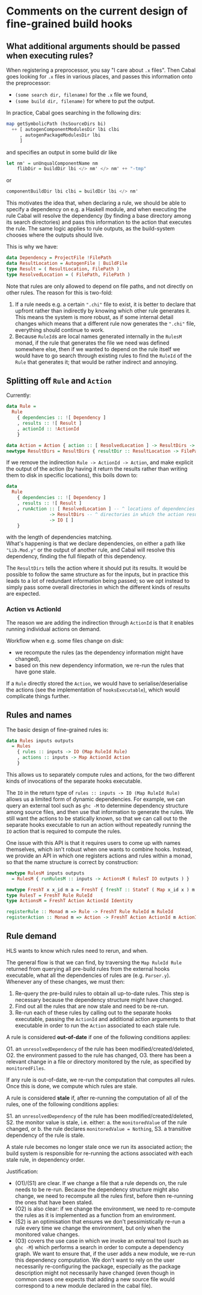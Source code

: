 
# Comments on the current design of fine-grained build hooks

## What additional arguments should be passed when executing rules?

When registering a preprocessor, you say "I care about `.x` files".
Then Cabal goes looking for `.x` files in various places, and passes
this information onto the preprocessor:
  - `(some search dir, filename)` for the `.x` file we found,
  - `(some build dir, filename)` for where to put the output.

In practice, Cabal goes searching in the following dirs:

```haskell
map getSymbolicPath (hsSourceDirs bi)
  ++ [ autogenComponentModulesDir lbi clbi
     , autogenPackageModulesDir lbi
     ]
```

and specifies an output in some build dir like

```haskell
let nm' = unUnqualComponentName nm
    flibDir = buildDir lbi </> nm' </> nm' ++ "-tmp"
```

or

```haskell
componentBuildDir lbi clbi = buildDir lbi </> nm'
```

This motivates the idea that, when declaring a rule, we should be able to
specify a dependency on e.g. a Haskell module, and when executing the rule
Cabal will resolve the dependency (by finding a base directory among its
search directories) and pass this information to the action that executes
the rule. The same logic applies to rule outputs, as the build-system chooses
where the outputs should live.

This is why we have:

```haskell
data Dependency = ProjectFile !FilePath
data ResultLocation = AutogenFile | BuildFile
type Result = ( ResultLocation, FilePath )
type ResolvedLocation = ( FilePath, FilePath )
```

Note that rules are only allowed to depend on file paths, and not directly on
other rules. The reason for this is two-fold:

  1. If a rule needs e.g. a certain `".chi"` file to exist, it is
     better to declare that upfront rather than indirectly by
     knowing which other rule generates it.
     This means the system is more robust, as if some internal detail changes
     which means that a different rule now generates the `".chi"` file,
     everything should continue to work.
  2. Because `RuleId`s are local names generated internally in the
     `RulesM` monad, if the rule that generates the file we need
     was defined somewhere else, then if we wanted to depend on the rule itself
     we would have to go search through existing rules to find the `RuleId` of
     the `Rule` that generates it; that would be rather indirect and annoying.

## Splitting off `Rule` and `Action`

Currently:

```haskell
data Rule =
  Rule
    { dependencies :: ![ Dependency ]
    , results :: ![ Result ]
    , actionId :: !ActionId
    }

data Action = Action { action :: [ ResolvedLocation ] -> ResultDirs -> IO () }
newtype ResultDirs = ResultDirs { resultDir :: ResultLocation -> FilePath }
```

If we remove the indirection `Rule -> ActionId -> Action`, and make explicit
the output of the action (by having it return the results rather than
writing them to disk in specific locations), this boils down to:

```haskell
data
  Rule
    { dependencies :: ![ Dependency ]
    , results :: ![ Result ]
    , runAction :: [ ResolvedLocation ] -- ^ locations of dependencies
                -> ResultDirs -- ^ directories in which the action results are expected
                -> IO [ ]
    }
```

with the length of dependencies matching.  
What's happening is that we declare dependencies, on either a path like
`"Lib.Mod.y"` or the output of another rule, and Cabal will resolve this
dependency, finding the full filepath of this dependency.

The `ResultDirs` tells the action where it should put its results. It would
be possible to follow the same structure as for the inputs, but in practice
this leads to a lot of redundant information being passed; so we opt instead
to simply pass some overall directories in which the different kinds of results
are expected.

### Action vs ActionId

The reason we are adding the indirection through `ActionId` is that it enables
running individual actions on demand.

Workflow when e.g. some files change on disk:

 - we recompute the rules (as the dependency information might have changed),
 - based on this new dependency information, we re-run the rules
   that have gone stale.

If a `Rule` directly stored the `Action`, we would have to serialise/deserialise
the actions (see the implementation of `hooksExecutable`), which would
complicate things further.

## Rules and names

The basic design of fine-grained rules is:

```haskell
data Rules inputs outputs
  = Rules
    { rules :: inputs -> IO (Map RuleId Rule)
    , actions :: inputs -> Map ActionId Action
    }
```

This allows us to separately compute rules and actions, for the two different
kinds of invocations of the separate hooks executable.

The `IO` in the return type of `rules :: inputs -> IO (Map RuleId Rule)` allows
us a limited form of dynamic dependencies. For example, we can query an external
tool such as `ghc -M` to determine dependency structure among source files, and
then use that information to generate the rules.
We still want the actions to be statically known, so that we can call out to
the separate hooks executable to run an action without repeatedly running the
`IO` action that is required to compute the rules.

One issue with this API is that it requires users to come up with names
themselves, which isn't robust when one wants to combine hooks. Instead, we
provide an API in which one registers actions and rules within a monad, so that
the name structure is correct by construction:

```haskell
newtype RulesM inputs outputs
  = RulesM { runRulesM :: inputs -> ActionsM ( RulesT IO outputs ) }

newtype FreshT x x_id m a = FreshT { freshT :: StateT ( Map x_id x ) m a }
type RulesT = FreshT Rule RuleId
type ActionsM = FreshT Action ActionId Identity

registerRule :: Monad m => Rule -> FreshT Rule RuleId m RuleId
registerAction :: Monad m => Action -> FreshT Action ActionId m ActionId
```

## Rule demand

HLS wants to know which rules need to rerun, and when.

The general flow is that we can find, by traversing the `Map RuleId Rule`
returned from querying all pre-build rules from the external hooks executable,
what all the dependencies of rules are (e.g. `Parser.y`).  
Whenever any of these changes, we must then:

  1. Re-query the pre-build rules to obtain all up-to-date rules. This step
     is necessary because the dependency structure might have changed.
  2. Find out all the rules that are now stale and need to be re-run.
  3. Re-run each of these rules by calling out to the separate hooks
     executable, passing the `ActionId` and additional action arguments to
     that executable in order to run the `Action` associated to each stale
     rule.

A rule is considered **out-of-date** if one of the following conditions applies:

  O1. an `unresolvedDependency` of the rule has been modified/created/deleted,
  O2. the environment passed to the rule has changed,
  O3. there has been a relevant change in a file or directory monitored
    by the rule, as specified by `monitoredFiles`.

If any rule is out-of-date, we re-run the computation that computes
all rules. Once this is done, we compute which rules are stale.

A rule is considered **stale** if, after re-running the computation of all
of the rules, one of the following conditions applies:

  S1. an `unresolvedDependency` of the rule has been
      modified/created/deleted,
  S2. the monitor value is stale, i.e. either:
    a. the `monitoredValue` of the rule changed, or
    b. the rule declares `monitoredValue = Nothing`,
  S3. a transitive dependency of the rule is stale.

A stale rule becomes no longer stale once we run its associated action; the
build system is responsible for re-running the actions associated with
each stale rule, in dependency order.

Justification:

  - (O1)/(S1) are clear. If we change a file that a rule depends on,
    the rule needs to be re-run. Because the dependency structure might also
    change, we need to recompute all the rules first, before then re-running
    the ones that have been staled.
  - (O2) is also clear: if we change the environment, we need to re-compute
    the rules as it is implemented as a function from an environment.
  - (S2) is an optimisation that ensures we don't pessimistically re-run a rule
    every time we change the environment, but only when the monitored value changes.
  - (O3) covers the use case in which we invoke an external tool (such as
    `ghc -M`) which performs a search in order to compute a dependency graph.
    We want to ensure that, if the user adds a new module, we
    re-run this dependency computation. We don't want to rely on the user
    necessarily re-configuring the package, especially as the package description
    might not necessarily have changed (even though in common cases one expects
    that adding a new source file would correspond to a new module declared in
    the cabal file).
